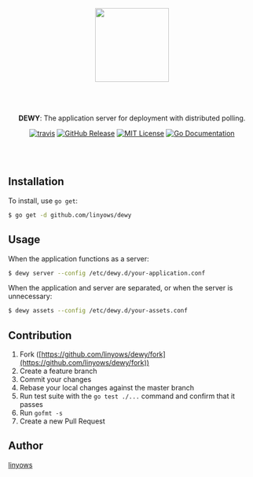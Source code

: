 <p align="center"><br><br>
<img src="https://github.com/linyows/dewy/raw/master/misc/dewy-logo.png" width="150"><br><br><br><br>
</p>

<p align="center">
<strong>DEWY</strong>: The application server for deployment with distributed polling.
</p>

<p align="center">
<a href="https://travis-ci.org/linyows/dewy"><img src="https://img.shields.io/travis/linyows/dewy.svg?style=for-the-badge" alt="travis"></a>
<a href="https://github.com/linyows/dewy/releases"><img src="http://img.shields.io/github/release/linyows/dewy.svg?style=for-the-badge" alt="GitHub Release"></a>
<a href="https://github.com/linyows/dewy/blob/master/LICENSE"><img src="http://img.shields.io/badge/license-MIT-blue.svg?style=for-the-badge" alt="MIT License"></a>
<a href="http://godoc.org/github.com/linyows/dewy"><img src="http://img.shields.io/badge/go-documentation-blue.svg?style=for-the-badge" alt="Go Documentation"></a>
</p><br><br>

Installation
------------

To install, use `go get`:

```sh
$ go get -d github.com/linyows/dewy
```

Usage
-----

When the application functions as a server:

```sh
$ dewy server --config /etc/dewy.d/your-application.conf
```

When the application and server are separated, or when the server is unnecessary:

```sh
$ dewy assets --config /etc/dewy.d/your-assets.conf
```

Contribution
------------

1. Fork ([https://github.com/linyows/dewy/fork](https://github.com/linyows/dewy/fork))
1. Create a feature branch
1. Commit your changes
1. Rebase your local changes against the master branch
1. Run test suite with the `go test ./...` command and confirm that it passes
1. Run `gofmt -s`
1. Create a new Pull Request

Author
------

[linyows](https://github.com/linyows)
